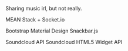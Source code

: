 Sharing music irl, but not really.

MEAN Stack + Socket.io

Bootstrap Material Design
Snackbar.js

Soundcloud API
Soundcloud HTML5 Widget API
